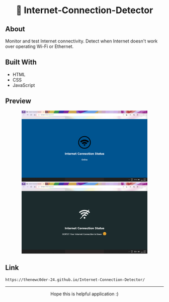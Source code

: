 <h1 align="center">📶 Internet-Connection-Detector</h1>

## About
Monitor and test Internet connectivity. Detect when Internet doesn't work over operating Wi-Fi or Ethernet.

## Built With
* HTML
* CSS 
* JavaScript

## Preview
<p align="Center">
  <img src="https://github.com/TheNewC0der-24/Internet-Connection-Detector/blob/master/Preview-1.png" width="400">
  <img src="https://github.com/TheNewC0der-24/Internet-Connection-Detector/blob/master/Preview-2.png" width="400">
</p>

## Link
```
https://thenewc0der-24.github.io/Internet-Connection-Detector/
```

---
<p align="center"> Hope this is helpful application :)</p>
